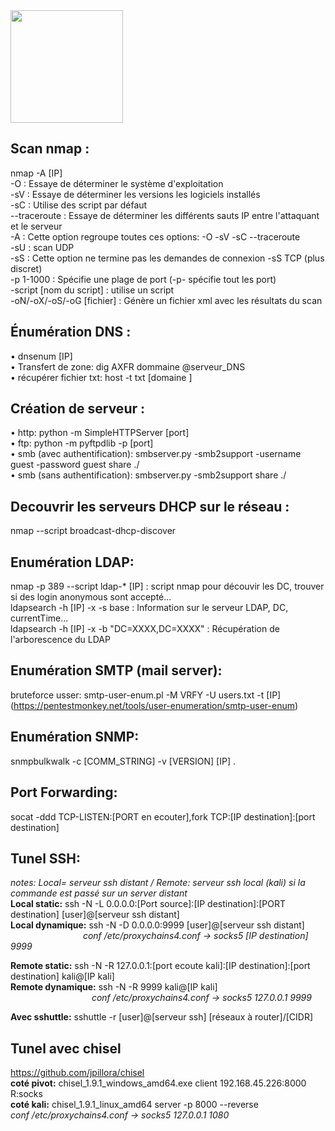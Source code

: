 <img src="https://github.com/florianges/Simple-OSCP-cheat-sheet/assets/64069514/2b1a86a8-565a-48c7-909f-4f1725583655" height="180">

## Scan nmap :
nmap -A [IP]  
-O : Essaye de déterminer le système d'exploitation  
-sV : Essaye de déterminer les versions les logiciels installés  
-sC : Utilise des script par défaut  
--traceroute : Essaye de déterminer les différents sauts IP entre l'attaquant et le serveur  
-A : Cette option regroupe toutes ces options: -O -sV -sC --traceroute  
-sU : scan UDP  
-sS : Cette option ne termine pas les demandes de connexion -sS TCP (plus discret)  
-p 1-1000 : Spécifie une plage de port (-p- spécifie tout les port)  
-script [nom du script] : utilise un script  
-oN/-oX/-oS/-oG [fichier] : Génère un fichier xml avec les résultats du scan  

## Énumération DNS :
•	dnsenum [IP]  
•	Transfert de zone: dig AXFR dommaine @serveur_DNS  
•	récupérer fichier txt: host -t txt [domaine ] 

## Création de serveur :
•	http: python -m SimpleHTTPServer [port]  
•	ftp: python -m pyftpdlib -p [port]  
•	smb (avec authentification): smbserver.py -smb2support -username guest -password guest share ./  
•	smb (sans authentification): smbserver.py -smb2support share ./  

## Decouvrir les serveurs DHCP sur le réseau :
nmap --script broadcast-dhcp-discover  

## Enumération LDAP:
nmap -p 389 --script ldap-* [IP] : script nmap pour découvir les DC, trouver si des login anonymous sont accepté...  
ldapsearch -h [IP] -x -s base : Information sur le serveur LDAP, DC, currentTime...  
ldapsearch -h [IP] -x -b "DC=XXXX,DC=XXXX" : Récupération de l'arborescence du LDAP  

## Enumération SMTP (mail server):
bruteforce usser: smtp-user-enum.pl -M VRFY -U users.txt -t [IP]  (https://pentestmonkey.net/tools/user-enumeration/smtp-user-enum)

## Enumération SNMP:
snmpbulkwalk -c [COMM_STRING] -v [VERSION] [IP] .  

## Port Forwarding:
socat -ddd TCP-LISTEN:[PORT en ecouter],fork TCP:[IP destination]:[port destination]  

## Tunel SSH:
_notes: Local= serveur ssh distant / Remote: serveur ssh local (kali) si la commande est passé sur un server distant_  
**Local static:** ssh -N -L 0.0.0.0:[Port source]:[IP destination]:[PORT destination] [user]@[serveur ssh distant]  
**Local dynamique:** ssh -N -D 0.0.0.0:9999 [user]@[serveur ssh distant]  
&emsp;&emsp;&emsp;&emsp;&emsp;&emsp;&emsp;&emsp; _conf /etc/proxychains4.conf -> socks5 [IP destination]  9999_  
  
**Remote static:** ssh -N -R 127.0.0.1:[port ecoute kali]:[IP destination]:[port destination] kali@[IP kali]  
**Remote dynamique:** ssh -N -R 9999 kali@[IP kali]  
&emsp;&emsp;&emsp;&emsp;&emsp;&emsp;&emsp;&emsp;&emsp; _conf /etc/proxychains4.conf -> socks5 127.0.0.1 9999_  
  
**Avec sshuttle:** sshuttle -r [user]@[serveur ssh] [réseaux à router]/[CIDR]  

## Tunel avec chisel
https://github.com/jpillora/chisel  
**coté pivot:** chisel_1.9.1_windows_amd64.exe client 192.168.45.226:8000 R:socks   
**coté kali:** chisel_1.9.1_linux_amd64 server -p 8000 --reverse  
_conf /etc/proxychains4.conf -> socks5 127.0.0.1 1080_  
